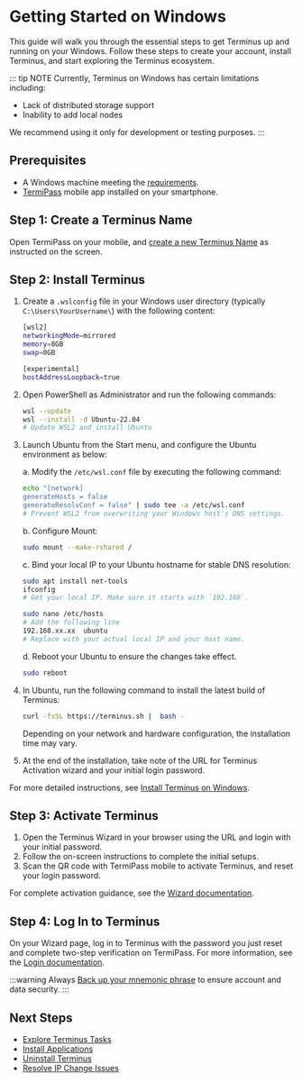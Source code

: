 # Getting Started on Windows

This guide will walk you through the essential steps to get Terminus up and running on your Windows. Follow these steps to create your account, install Terminus, and start exploring the Terminus ecosystem.

::: tip NOTE
Currently, Terminus on Windows has certain limitations including:
- Lack of distributed storage support 
- Inability to add local nodes

We recommend using it only for development or testing purposes.
:::

## Prerequisites

-  A Windows machine meeting the [requirements](../getting-started/index.md#hardware-and-system-requirements).
- [TermiPass](../../../how-to/termipass/overview.md#download-termipass) mobile app installed on your smartphone.

## Step 1: Create a Terminus Name

Open TermiPass on your mobile, and [create a new Terminus Name](../../../how-to/termipass/account/#create-terminus-name) as instructed on the screen.

## Step 2: Install Terminus

1. Create a `.wslconfig` file in your Windows user directory (typically `C:\Users\YourUsername\`) with the following content:
   
   ```bash
   [wsl2]
   networkingMode=mirrored
   memory=8GB 
   swap=0GB

   [experimental]
   hostAddressLoopback=true

2. Open PowerShell as Administrator and run the following commands:
   
   ```bash
   wsl --update
   wsl --install -d Ubuntu-22.04
   # Update WSL2 and install Ubuntu 
   ```

3. Launch Ubuntu from the Start menu, and configure the Ubuntu environment as below:

   a. Modify the `/etc/wsl.conf` file by executing the following command:

      ```bash
      echo "[network]
      generateHosts = false
      generateResolvConf = false" | sudo tee -a /etc/wsl.conf
      # Prevent WSL2 from overwriting your Windows host's DNS settings.
      ```

   b. Configure Mount:

      ```bash
      sudo mount --make-rshared /
      ```

   c. Bind your local IP to your Ubuntu hostname for stable DNS resolution:
  
      ```bash
      sudo apt install net-tools
      ifconfig
      # Get your local IP. Make sure it starts with `192.168`.
      ```
      
      ```bash
      sudo nano /etc/hosts
      # Add the following line
      192.168.xx.xx  ubuntu
      # Replace with your actual local IP and your host name.
      ```

   d. Reboot your Ubuntu to ensure the changes take effect.

      ```bash
      sudo reboot
      ``` 
    
4. In Ubuntu, run the following command to install the latest build of Terminus:

   ```bash
   curl -fsSL https://terminus.sh |  bash -
   ```
   Depending on your network and hardware configuration, the installation time may vary.

5. At the end of the installation, take note of the URL for Terminus Activation wizard and your initial login password.

For more detailed instructions, see [Install Terminus on Windows](../../../how-to/terminus/setup/install/windows.md).

## Step 3: Activate Terminus

1. Open the Terminus Wizard in your browser using the URL and login with your initial password. 
2. Follow the on-screen instructions to complete the initial setups.
3. Scan the QR code with TermiPass mobile to activate Terminus, and reset your login password.

For complete activation guidance, see the [Wizard documentation](../../../how-to/terminus/setup/wizard.md).

## Step 4: Log In to Terminus

On your Wizard page, log in to Terminus with the password you just reset and complete two-step verification on TermiPass. For more information, see the [Login documentation](../../../how-to/terminus/setup/login.md).


:::warning
Always [Back up your mnemonic phrase](../../../how-to/termipass/account/index.md#backup-mnemonic-phrase.md) to ensure account and data security.
:::

## Next Steps 
- [Explore Terminus Tasks](../../../how-to/terminus/)
- [Install Applications](../../../how-to/terminus/market/index.md#install-applications)
- [Uninstall Terminus](../../../developer/develop/advanced/cli.md#terminus-uninstallation-script)
- [Resolve IP Change Issues](../../../developer/develop/advanced/cli.md#resolve-ip-change-issue)
